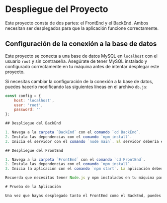 # Despliegue del Proyecto

Este proyecto consta de dos partes: el FrontEnd y el BackEnd. Ambos necesitan ser desplegados para que la aplicación funcione correctamente.

## Configuración de la conexión a la base de datos

Este proyecto se conecta a una base de datos MySQL en `localhost` con el usuario `root` y sin contraseña. Asegúrate de tener MySQL instalado y configurado correctamente en tu máquina antes de intentar desplegar este proyecto.

Si necesitas cambiar la configuración de la conexión a la base de datos, puedes hacerlo modificando las siguientes líneas en el archivo `db.js`:

```javascript
const config = {
    host: 'localhost',
    user: 'root',
    password: ''
};

## Despliegue del BackEnd

1. Navega a la carpeta `BackEnd` con el comando `cd BackEnd`.
2. Instala las dependencias con el comando `npm install`.
3. Inicia el servidor con el comando `node main`. El servidor debería estar corriendo en `http://localhost:5000`.

## Despliegue del FrontEnd

1. Navega a la carpeta `FrontEnd` con el comando `cd FrontEnd`.
2. Instala las dependencias con el comando `npm install`.
3. Inicia la aplicación con el comando `npm start`. La aplicación debería estar corriendo en `http://localhost:3000`.

Recuerda que necesitas tener Node.js y npm instalados en tu máquina para poder desplegar este proyecto.

# Prueba de la Aplicación

Una vez que hayas desplegado tanto el FrontEnd como el BackEnd, puedes probar la aplicación navegando a `http://localhost:3000` en tu navegador web. Esto te llevará a la interfaz de usuario de la aplicación, donde podrás interactuar con ella y ver cómo funciona.